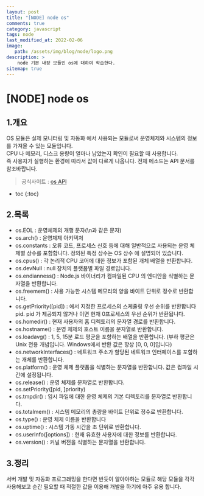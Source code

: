 ```yaml
---
layout: post
title: "[NODE] node os"
comments: true
category: javascript
tags: node
last_modified_at: 2022-02-06
image: 
   path: /assets/img/blog/node/logo.png 
description: >
    node 기본 내장 모듈인 os에 대하여 학습한다. 
sitemap: true
---
```

# [NODE] node os


## 1.개요
OS 모듈은 실제 모니터링 및 자동화 에서 사용되는 모듈로써 운영체제와 시스템의 정보를 가져올 수 있는 모듈입니다.   
CPU 나 메모리, 디스크 용량이 얼마나 남았는지 확인이 필요할 때 사용합니다.  
즉 사용자가 실행하는 환경에 따라서 값이 다르게 나옵니다. 전체 메소드는 API 문서를 참조바랍니다.

> 공식사이트 : [os API](https://nodejs.org/api/os.html)

<!--more-->

* toc
{:toc}

## 2.목록
- os.EOL : 운영체제의 개행 문자(\n과 같은 문자)
- os.arch() :  운영체제 아키텍처
- os.constants : 오류 코드, 프로세스 신호 등에 대해 일반적으로 사용되는 운영 체제별 상수를 포함합니다. 정의된 특정 상수는 OS 상수 에 설명되어 있습니다.
- os.cpus() : 각 논리적 CPU 코어에 대한 정보가 포함된 개체 배열을 반환합니다.
- os.devNull : null 장치의 플랫폼별 파일 경로입니다.
- os.endianness() : Node.js 바이너리가 컴파일된 CPU 의 엔디안을 식별하는 문자열을 반환합니다.
- os.freemem() : 사용 가능한 시스템 메모리의 양을 바이트 단위로 정수로 반환합니다.
- os.getPriority([pid]) : 에서 지정한 프로세스의 스케줄링 우선 순위를 반환합니다 pid. pid 가 제공되지 않거나 이면 현재 0프로세스의 우선 순위가 반환됩니다.
- os.homedir() : 현재 사용자의 홈 디렉토리의 문자열 경로를 반환합니다.
- os.hostname() : 운영 체제의 호스트 이름을 문자열로 반환합니다.
- os.loadavg() : 1, 5, 15분 로드 평균을 포함하는 배열을 반환합니다. (부하 평균은 Unix 전용 개념입니다. Windows에서 반환 값은 항상 [0, 0, 0]입니다)
- os.networkInterfaces() : 네트워크 주소가 할당된 네트워크 인터페이스를 포함하는 개체를 반환합니다.
- os.platform() : 운영 체제 플랫폼을 식별하는 문자열을 반환합니다. 값은 컴파일 시간에 설정됩니다.
- os.release() : 운영 체제를 문자열로 반환합니다.
- os.setPriority([pid, ]priority)
- os.tmpdir() : 임시 파일에 대한 운영 체제의 기본 디렉토리를 문자열로 반환합니다.
- os.totalmem() : 시스템 메모리의 총량을 바이트 단위로 정수로 반환합니다.
- os.type() : 운영 체제 이름을 반환합니다
- os.uptime() : 시스템 가동 시간을 초 단위로 반환합니다.
- os.userInfo([options]) : 현재 유효한 사용자에 대한 정보를 반환합니다.
- os.version() : 커널 버전을 식별하는 문자열을 반환합니다.


## 3.정리 
서버 개발 및 자동화 프로그래밍을 한다면 반듯이 알아야하는 모듈로 해당 모듈을 각각 사용해보고 순간 필요할 때 적절한 값을 이용해 개발을 하기에 아주 유용 합니다.